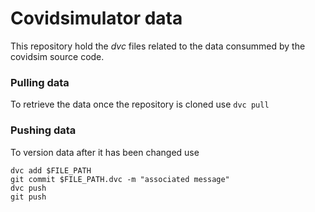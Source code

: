 # Covidsimulator data
This repository hold the *dvc* files related to the data consummed by the covidsim source code.

### Pulling data
To retrieve the data once the repository is cloned use `dvc pull`

### Pushing data
To version data after it has been changed use 
```
dvc add $FILE_PATH
git commit $FILE_PATH.dvc -m "associated message"
dvc push
git push
```


